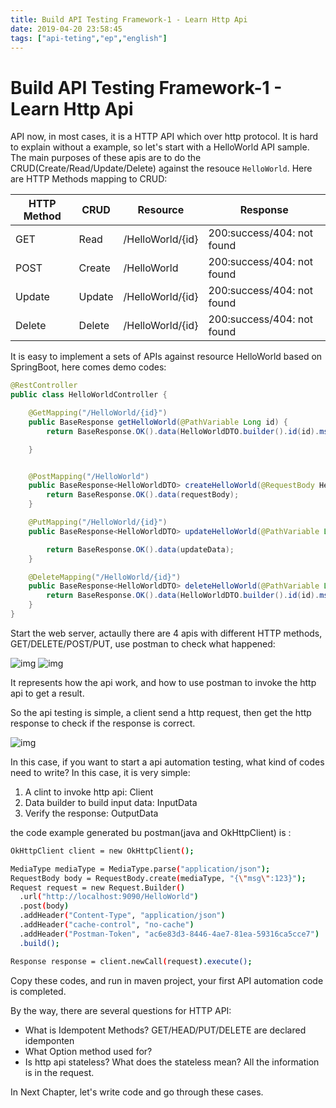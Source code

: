 ```yaml
---
title: Build API Testing Framework-1 - Learn Http Api
date: 2019-04-20 23:58:45
tags: ["api-teting","ep","english"]
---
```

#  Build API Testing Framework-1 - Learn Http Api

API now, in most cases, it is a HTTP API which over http protocol. It is hard to explain without a example, so let's start with a HelloWorld API sample.
The main purposes of these apis are to do the CRUD(Create/Read/Update/Delete) against the resouce ```HelloWorld```.
Here are HTTP Methods mapping to CRUD:

|HTTP Method|CRUD|Resource|Response|
|-----------|----|--------|--------|
|GET|Read|/HelloWorld/{id}|200:success/404: not found|
|POST|Create|/HelloWorld|200:success/404: not found|
|Update|Update|/HelloWorld/{id}|200:success/404: not found|
|Delete|Delete|/HelloWorld/{id}|200:success/404: not found|

It is easy to implement a sets of APIs against resource HelloWorld based on SpringBoot, here comes demo codes:

```java
@RestController
public class HelloWorldController {

    @GetMapping("/HelloWorld/{id}")
    public BaseResponse getHelloWorld(@PathVariable Long id) {
        return BaseResponse.OK().data(HelloWorldDTO.builder().id(id).msg("Hello World").build());

    }


    @PostMapping("/HelloWorld")
    public BaseResponse<HelloWorldDTO> createHelloWorld(@RequestBody HelloWorldDTO requestBody) {
        return BaseResponse.OK().data(requestBody);
    }

    @PutMapping("/HelloWorld/{id}")
    public BaseResponse<HelloWorldDTO> updateHelloWorld(@PathVariable Long id, @RequestBody HelloWorldDTO updateData) {

        return BaseResponse.OK().data(updateData);
    }

    @DeleteMapping("/HelloWorld/{id}")
    public BaseResponse<HelloWorldDTO> deleteHelloWorld(@PathVariable Long id) {
        return BaseResponse.OK().data(HelloWorldDTO.builder().id(id).msg("deleted!").build());
    }
}
```

Start the web server, actaully there are 4 apis with different HTTP methods, GET/DELETE/POST/PUT, use postman to check what happened:

![img](https://raw.githubusercontent.com/evenhumble/hustle-player/maste/img/postman-get.jpg)
![img](https://raw.githubusercontent.com/evenhumble/hustle-player/maste/img/postman-post.jpg)

It represents how the api work, and how to use postman to invoke the http api to get a result.

So the api testing is simple, a client send a http request, then get the http response to check if the response is correct. 

![img](https://raw.githubusercontent.com/evenhumble/hustle-player/maste/img/api_response.png)

In this case, if you want to start a api automation testing, what kind of codes need to write? In this case, it is very simple:

1. A clint to invoke http api: Client
2. Data builder to build input data: InputData
3. Verify the response: OutputData

the code example generated bu postman(java and OkHttpClient) is :

```sh
OkHttpClient client = new OkHttpClient();

MediaType mediaType = MediaType.parse("application/json");
RequestBody body = RequestBody.create(mediaType, "{\"msg\":123}");
Request request = new Request.Builder()
  .url("http://localhost:9090/HelloWorld")
  .post(body)
  .addHeader("Content-Type", "application/json")
  .addHeader("cache-control", "no-cache")
  .addHeader("Postman-Token", "ac6e83d3-8446-4ae7-81ea-59316ca5cce7")
  .build();

Response response = client.newCall(request).execute();
```

Copy these codes, and run in maven project, your first API automation code is completed.


By the way, there are several questions for HTTP API:

- What is Idempotent Methods? GET/HEAD/PUT/DELETE are declared idemponten
- What Option method used for? 
- Is http api stateless? What does the stateless mean? All the information is in the request.

In Next Chapter, let's write code and go through these cases.